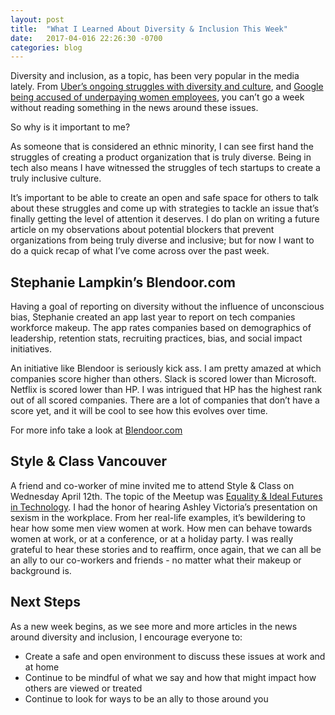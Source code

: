 ```yaml
---
layout: post
title:  "What I Learned About Diversity & Inclusion This Week"
date:   2017-04-016 22:26:30 -0700
categories: blog
---
```


Diversity and inclusion, as a topic, has been very popular in the media lately.  From [Uber’s ongoing struggles with diversity and culture](https://www.nytimes.com/2017/03/28/technology/tech-roundup-improving-ubers-diversity-and-culture.html), and [Google being accused of underpaying women employees](http://www.npr.org/sections/thetwo-way/2017/04/08/523129221/google-accused-of-underpaying-female-employees), you can’t go a week without reading something in the news around these issues.

So why is it important to me?

As someone that is considered an ethnic minority, I can see first hand the struggles of creating a product organization that is truly diverse.  Being in tech also means I have witnessed the struggles of tech startups to create a truly inclusive culture.

It’s important to be able to create an open and safe space for others to talk about these struggles and come up with strategies to tackle an issue that’s finally getting the level of attention it deserves.  I do plan on writing a future article on my observations about potential blockers that prevent organizations from being truly diverse and inclusive; but for now I want to do a quick recap of what I’ve come across over the past week.

## Stephanie Lampkin’s Blendoor.com
Having a goal of reporting on diversity without the influence of unconscious bias, Stephanie created an app last year to report on tech companies workforce makeup.  The app rates companies based on demographics of leadership, retention stats, recruiting practices, bias, and social impact initiatives.

An initiative like Blendoor is seriously kick ass.  I am pretty amazed at which companies score higher than others.  Slack is scored lower than Microsoft.  Netflix is scored lower than HP.  I was intrigued that HP has the highest rank out of all scored companies.  There are a lot of companies that don’t have a score yet, and it will be cool to see how this evolves over time.

For more info take a look at [Blendoor.com](http://www.blendoor.com/)

## Style & Class Vancouver
A friend and co-worker of mine invited me to attend Style & Class on Wednesday April 12th.  The topic of the Meetup was [Equality & Ideal Futures in Technology](https://www.meetup.com/styleandclass/events/238961461/).  I had the honor of hearing Ashley Victoria’s presentation on sexism in the workplace.  From her real-life examples, it’s bewildering to hear how some men view women at work.  How men can behave towards women at work, or at a conference, or at a holiday party.  I was really grateful to hear these stories and to reaffirm, once again, that we can all be an ally to our co-workers and friends - no matter what their makeup or background is.

## Next Steps
As a new week begins, as we see more and more articles in the news around diversity and inclusion, I encourage everyone to:
-  Create a safe and open environment to discuss these issues at work and at home
-  Continue to be mindful of what we say and how that might impact how others are viewed or treated
-  Continue to look for ways to be an ally to those around you
